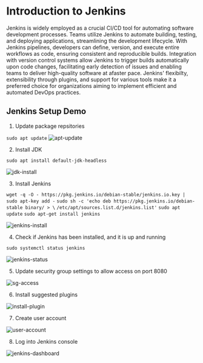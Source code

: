 # Introduction to Jenkins

Jenkins is widely employed as a crucial CI/CD tool for automating software development processes. Teams utilize Jenkins to automate building, testing, and deploying applications, streamlining the development lifecycle. With Jenkins pipelines, developers can define, version, and execute entire workflows as code, ensuring consistent and reproducible builds. Integration with version control systems allow Jenkins to trigger builds automatically upon code changes, facilitating early detection of issues and enabling teams to deliver high-quality software at afaster pace. Jenkins' flexibilty, extensibility through plugins, and support for various tools make it a preferred choice for organizations aiming to implement efficient and automated DevOps practices.

## Jenkins Setup Demo

1. Update package repsitories

`sudo apt update`
![apt-update](screenshots/1.png)

2. Install JDK

`sudo apt install default-jdk-headless`

![jdk-install](screenshots/2.install-jdk.png)

3. Install Jenkins

`wget -q -O - https://pkg.jenkins.io/debian-stable/jenkins.io.key | sudo apt-key add -`
    `sudo sh -c 'echo deb https://pkg.jenkins.io/debian-stable binary/ > \`
    `/etc/apt/sources.list.d/jenkins.list'`
    `sudo apt update`
    `sudo apt-get install jenkins`

![jenkins-install](screenshots/install-jenkins.png)

4.  Check if Jenkins has been installed, and it is up and running

`sudo systemctl status jenkins`

![jenkins-status](screenshots/4.status-jenkins.png)

5. Update security group settings to allow access on port 8080

![sg-access](screenshots/3.%20security-grp.png)

6. Install suggested plugins

![install-plugin](screenshots/install-plugins.png)

7. Create user account

![user-account](screenshots/create-user.png)

8. Log into Jenkins console

![jenkins-dashboard](screenshots/jenkins-dashboard.png)
